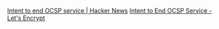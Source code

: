 
[Intent to end OCSP service | Hacker News](https://news.ycombinator.com/item?id=41046956)
[Intent to End OCSP Service - Let's Encrypt](https://letsencrypt.org/2024/07/23/replacing-ocsp-with-crls.html)

